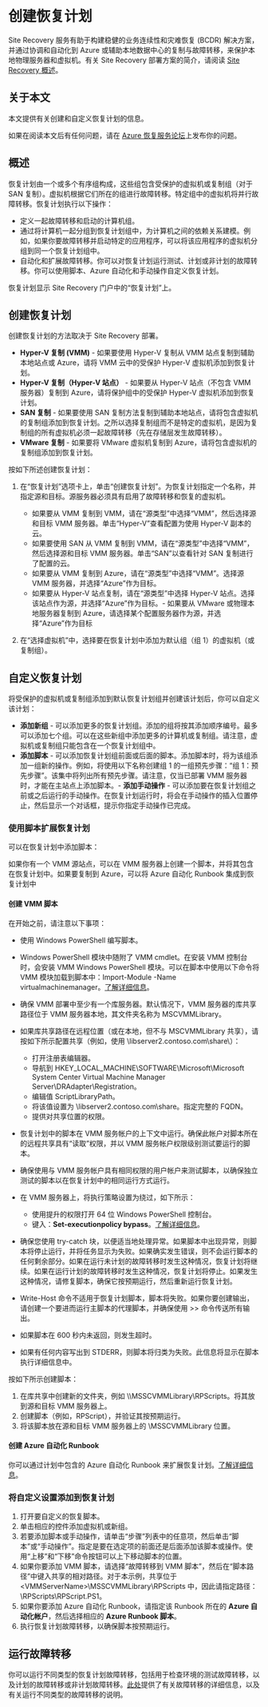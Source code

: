 <properties
	pageTitle="创建恢复计划"
	description="Azure Site Recovery 可以协调位于本地服务器中的虚拟机到 Azure 或辅助数据中心的复制、故障转移和恢复。"
	services="site-recovery"
	documentationCenter=""
	authors="rayne-wiselman"
	manager="jwhit"
	editor=""/>

<tags
	ms.service="site-recovery"
	ms.date="05/14/2015"
	wacn.date="06/26/2015"/>

# 创建恢复计划

Site Recovery 服务有助于构建稳健的业务连续性和灾难恢复 (BCDR) 解决方案，并通过协调和自动化到 Azure 或辅助本地数据中心的复制与故障转移，来保护本地物理服务器和虚拟机。有关 Site Recovery 部署方案的简介，请阅读 [Site Recovery 概述](hyper-v-recovery-manager-overview)。

## 关于本文

本文提供有关创建和自定义恢复计划的信息。

如果在阅读本文后有任何问题，请在 [Azure 恢复服务论坛](https://social.msdn.microsoft.com/Forums/zh-CN/home?forum=hypervrecovmgr)上发布你的问题。

## 概述

恢复计划由一个或多个有序组构成，这些组包含受保护的虚拟机或复制组（对于 SAN 复制）。虚拟机根据它们所在的组进行故障转移。特定组中的虚拟机将并行故障转移。恢复计划执行以下操作：

- 定义一起故障转移和启动的计算机组。
- 通过将计算机一起分组到恢复计划组中，为计算机之间的依赖关系建模。例如，如果你要故障转移并启动特定的应用程序，可以将该应用程序的虚拟机分组到同一个恢复计划组中。
- 自动化和扩展故障转移。你可以对恢复计划运行测试、计划或非计划的故障转移。你可以使用脚本、Azure 自动化和手动操作自定义恢复计划。

恢复计划显示 Site Recovery 门户中的“恢复计划”上。


## 创建恢复计划

创建恢复计划的方法取决于 Site Recovery 部署。

- **Hyper-V 复制 (VMM)** - 如果要使用 Hyper-V 复制从 VMM 站点复制到辅助本地站点或 Azure，请将 VMM 云中的受保护 Hyper-V 虚拟机添加到恢复计划。
- **Hyper-V 复制（Hyper-V 站点）** - 如果要从 Hyper-V 站点（不包含 VMM 服务器）复制到 Azure，请将保护组中的受保护 Hyper-V 虚拟机添加到恢复计划。
- **SAN 复制** - 如果要使用 SAN 复制方法复制到辅助本地站点，请将包含虚拟机的复制组添加到恢复计划。之所以选择复制组而不是特定的虚拟机，是因为复制组的所有虚拟机必须一起故障转移（先在存储层发生故障转移）。
- **VMware 复制** - 如果要将 VMware 虚拟机复制到 Azure，请将包含虚拟机的复制组添加到恢复计划。

按如下所述创建恢复计划：

1. 在“恢复计划”选项卡上，单击“创建恢复计划”。为恢复计划指定一个名称，并指定源和目标。源服务器必须具有启用了故障转移和恢复的虚拟机。

	- 如果要从 VMM 复制到 VMM，请在“源类型”中选择“VMM”，然后选择源和目标 VMM 服务器。单击“Hyper-V”查看配置为使用 Hyper-V 副本的云。
	- 如果要使用 SAN 从 VMM 复制到 VMM，请在“源类型”中选择“VMM”，然后选择源和目标 VMM 服务器。单击“SAN”以查看针对 SAN 复制进行了配置的云。
	- 如果要从 VMM 复制到 Azure，请在“源类型”中选择“VMM”。选择源 VMM 服务器，并选择“Azure”作为目标。
	- 如果要从 Hyper-V 站点复制，请在“源类型”中选择 Hyper-V 站点。选择该站点作为源，并选择“Azure”作为目标。- 如果要从 VMware 或物理本地服务器复制到 Azure，请选择某个配置服务器作为源，并选择“Azure”作为目标

2. 在“选择虚拟机”中，选择要在恢复计划中添加为默认组（组 1）的虚拟机（或复制组）。

## 自定义恢复计划

将受保护的虚拟机或复制组添加到默认恢复计划组并创建该计划后，你可以自定义该计划：

- **添加新组** - 可以添加更多的恢复计划组。添加的组将按其添加顺序编号。最多可以添加七个组。可以在这些新组中添加更多的计算机或复制组。请注意，虚拟机或复制组只能包含在一个恢复计划组中。
- **添加脚本** - 可以添加恢复计划组前面或后面的脚本。添加脚本时，将为该组添加一组新的操作。例如，将使用以下名称创建组 1 的一组预先步骤：“组 1：预先步骤”。该集中将列出所有预先步骤。请注意，仅当已部署 VMM 服务器时，才能在主站点上添加脚本。- **添加手动操作** - 可以添加要在恢复计划组之前或之后运行的手动操作。在恢复计划运行时，将会在手动操作的插入位置停止，然后显示一个对话框，提示你指定手动操作已完成。

### 使用脚本扩展恢复计划

可以在恢复计划中添加脚本：

如果你有一个 VMM 源站点，可以在 VMM 服务器上创建一个脚本，并将其包含在恢复计划中。如果要复制到 Azure，可以将 Azure 自动化 Runbook 集成到恢复计划中

#### 创建 VMM 脚本

在开始之前，请注意以下事项：

- 使用 Windows PowerShell 编写脚本。
- Windows PowerShell 模块中随附了 VMM cmdlet。在安装 VMM 控制台时，会安装 VMM Windows PowerShell 模块。可以在脚本中使用以下命令将 VMM 模块加载到脚本中：Import-Module -Name virtualmachinemanager。[了解详细信息](hhttps://technet.microsoft.com/zh-cn/library/hh875013.aspx)。
- 确保 VMM 部署中至少有一个库服务器。默认情况下，VMM 服务器的库共享路径位于 VMM 服务器本地，其文件夹名称为 MSCVMMLibrary。
- 如果库共享路径在远程位置（或在本地，但不与 MSCVMMLibrary 共享），请按如下所示配置共享（例如，使用 \\libserver2.contoso.com\\share\\）：
	- 打开注册表编辑器。
	- 导航到 HKEY_LOCAL_MACHINE\\SOFTWARE\\Microsoft\\Microsoft System Center Virtual Machine Manager Server\\DRAdapter\\Registration。
	- 编辑值 ScriptLibraryPath。
	- 将该值设置为 \\libserver2.contoso.com\\share。指定完整的 FQDN。
	- 提供对共享位置的权限。

- 恢复计划中的脚本在 VMM 服务帐户的上下文中运行。确保此帐户对脚本所在的远程共享具有“读取”权限，并以 VMM 服务帐户权限级别测试要运行的脚本。
- 	确保使用与 VMM 服务帐户具有相同权限的用户帐户来测试脚本，以确保独立测试的脚本以在恢复计划中的相同运行方式运行。
- 	在 VMM 服务器上，将执行策略设置为绕过，如下所示：
	- 使用提升的权限打开 64 位 Windows PowerShell 控制台。
	- 键入：**Set-executionpolicy bypass**。[了解详细信息](https://technet.microsoft.com/zh-cn/library/ee176961.aspx)。
- 确保您使用 try-catch 块，以便适当地处理异常。如果脚本中出现异常，则脚本将停止运行，并将任务显示为失败。如果确实发生错误，则不会运行脚本的任何剩余部分。如果在运行未计划的故障转移时发生这种情况，恢复计划将继续。如果在运行计划的故障转移时发生这种情况，恢复计划将停止。如果发生这种情况，请修复脚本，确保它按预期运行，然后重新运行恢复计划。
- Write-Host 命令不适用于恢复计划脚本，脚本将失败。如果你要创建输出，请创建一个要进而运行主脚本的代理脚本，并确保使用 >> 命令传送所有输出。
- 如果脚本在 600 秒内未返回，则发生超时。
- 如果有任何内容写出到 STDERR，则脚本将归类为失败。此信息将显示在脚本执行详细信息中。

按如下所示创建脚本：

1. 在库共享中创建新的文件夹，例如 \\<VMMServerName>\\MSSCVMMLibrary\\RPScripts。将其放到源和目标 VMM 服务器上。
2. 创建脚本（例如，RPScript），并验证其按预期运行。
3. 将该脚本放在源和目标 VMM 服务器上的 <VMMServerName> \\MSSCVMMLibrary 位置。

#### 创建 Azure 自动化 Runbook

你可以通过计划中包含的 Azure 自动化 Runbook 来扩展恢复计划。[了解详细信息](site-recovery-runbook-automation)。


### 将自定义设置添加到恢复计划

1. 打开要自定义的恢复脚本。
2. 单击相应的控件添加虚拟机或新组。
3. 若要添加脚本或手动操作，请单击“步骤”列表中的任意项，然后单击“脚本”或“手动操作”。指定是要在选定项的前面还是后面添加该脚本或操作。使用“上移”和“下移”命令按钮可以上下移动脚本的位置。
4. 如果你要添加 VMM 脚本，请选择“故障转移到 VMM 脚本”，然后在“脚本路径”中键入共享的相对路径。对于本示例，共享位于 \<VMMServerName>\\MSSCVMMLibrary\\RPScripts 中，因此请指定路径：\\RPScripts\\RPScript.PS1。
5. 如果你要添加 Azure 自动化 Runbook，请指定该 Runbook 所在的 **Azure 自动化帐户**，然后选择相应的 **Azure Runbook 脚本**。
5. 执行恢复计划故障转移，以确保脚本按预期运行。


## 运行故障转移

你可以运行不同类型的恢复计划故障转移，包括用于检查环境的测试故障转移，以及计划的故障转移或非计划故障转移。[此处](site-recovery-failover)提供了有关故障转移的详细信息，以及有关运行不同类型的故障转移的说明。

<!---HONumber=61-->